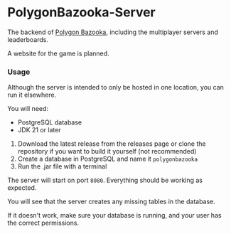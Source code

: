 # PolygonBazooka-Server

The backend of [Polygon Bazooka](https://github.com/BlastyTheDev/PolygonBazooka), including the multiplayer servers and leaderboards.

A website for the game is planned.

### Usage

Although the server is intended to only be hosted in one location, you can run it elsewhere.

You will need:
- PostgreSQL database
- JDK 21 or later

1. Download the latest release from the releases page or clone the repository if you want to build it yourself (not recommended)
2. Create a database in PostgreSQL and name it `polygonbazooka`
3. Run the .jar file with a terminal

The server will start on port `8080`. Everything should be working as expected.

You will see that the server creates any missing tables in the database.

If it doesn't work, make sure your database is running, and your user has the correct permissions.
